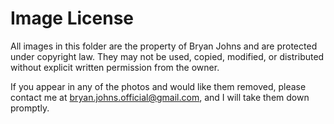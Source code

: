 # Image License

All images in this folder are the property of Bryan Johns and are protected under copyright law. They may not be used, copied, modified, or distributed without explicit written permission from the owner.

If you appear in any of the photos and would like them removed, please contact me at bryan.johns.official@gmail.com, and I will take them down promptly.